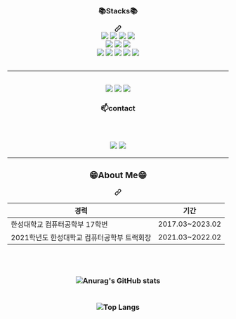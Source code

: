 <div align="center">
<!--
- 🔭 I’m currently working on ...
- 🌱 I’m currently learning ...
- 👯 I’m looking to collaborate on ...
- 🤔 I’m looking for help with ...
- 💬 Ask me about ...
- 📫 How to reach me: ...
- 😄 Pronouns: ...
- ⚡ Fun fact: ...
-->
<div align="center" dir="auto"><div class="markdown-heading" dir="auto"><h3 class="heading-element" dir="auto">📚Stacks📚 </h3><a id="user-content-stacks-" class="anchor-element" aria-label="Permalink: 📚Stacks📚 " href="#stacks-"><svg class="octicon octicon-link" viewBox="0 0 16 16" version="1.1" width="16" height="16" aria-hidden="true"><path d="m7.775 3.275 1.25-1.25a3.5 3.5 0 1 1 4.95 4.95l-2.5 2.5a3.5 3.5 0 0 1-4.95 0 .751.751 0 0 1 .018-1.042.751.751 0 0 1 1.042-.018 1.998 1.998 0 0 0 2.83 0l2.5-2.5a2.002 2.002 0 0 0-2.83-2.83l-1.25 1.25a.751.751 0 0 1-1.042-.018.751.751 0 0 1-.018-1.042Zm-4.69 9.64a1.998 1.998 0 0 0 2.83 0l1.25-1.25a.751.751 0 0 1 1.042.018.751.751 0 0 1 .018 1.042l-1.25 1.25a3.5 3.5 0 1 1-4.95-4.95l2.5-2.5a3.5 3.5 0 0 1 4.95 0 .751.751 0 0 1-.018 1.042.751.751 0 0 1-1.042.018 1.998 1.998 0 0 0-2.83 0l-2.5 2.5a1.998 1.998 0 0 0 0 2.83Z"></path></svg></a></div></div>
<div align="center" dir="auto">
    <a target="_blank" rel="noopener noreferrer nofollow" href="https://camo.githubusercontent.com/3803468498d4b21719aced19028e21a6da499a5612de47661042d22997d8e8af/68747470733a2f2f696d672e736869656c64732e696f2f62616467652f6a6176612d3030373339363f7374796c653d666f722d7468652d6261646765266c6f676f3d6a617661266c6f676f436f6c6f723d7768697465"><img src="https://camo.githubusercontent.com/3803468498d4b21719aced19028e21a6da499a5612de47661042d22997d8e8af/68747470733a2f2f696d672e736869656c64732e696f2f62616467652f6a6176612d3030373339363f7374796c653d666f722d7468652d6261646765266c6f676f3d6a617661266c6f676f436f6c6f723d7768697465" data-canonical-src="https://img.shields.io/badge/java-007396?style=for-the-badge&amp;logo=java&amp;logoColor=white" style="max-width: 100%;"></a>
    <a target="_blank" rel="noopener noreferrer nofollow" href="https://camo.githubusercontent.com/7eee6e6f657866592c5d726c190fe073cebe9f599e1c659ad010c6edd6c039dc/68747470733a2f2f696d672e736869656c64732e696f2f62616467652f4a6176617363726970742d4637444631453f7374796c653d666f722d7468652d6261646765266c6f676f3d6a617661736372697074266c6f676f436f6c6f723d626c61636b"><img src="https://camo.githubusercontent.com/7eee6e6f657866592c5d726c190fe073cebe9f599e1c659ad010c6edd6c039dc/68747470733a2f2f696d672e736869656c64732e696f2f62616467652f4a6176617363726970742d4637444631453f7374796c653d666f722d7468652d6261646765266c6f676f3d6a617661736372697074266c6f676f436f6c6f723d626c61636b" data-canonical-src="https://img.shields.io/badge/Javascript-F7DF1E?style=for-the-badge&amp;logo=javascript&amp;logoColor=black" style="max-width: 100%;"></a>
    <a target="_blank" rel="noopener noreferrer nofollow" href="https://camo.githubusercontent.com/dcb9a23512ad56543fae9967c7e84514c675eac10771cc59cfabc52fe899f158/68747470733a2f2f696d672e736869656c64732e696f2f62616467652f737072696e672d3664623333663f7374796c653d666f722d7468652d6261646765266c6f676f3d737072696e67266c6f676f436f6c6f723d7768697465"><img src="https://camo.githubusercontent.com/dcb9a23512ad56543fae9967c7e84514c675eac10771cc59cfabc52fe899f158/68747470733a2f2f696d672e736869656c64732e696f2f62616467652f737072696e672d3664623333663f7374796c653d666f722d7468652d6261646765266c6f676f3d737072696e67266c6f676f436f6c6f723d7768697465" data-canonical-src="https://img.shields.io/badge/spring-6db33f?style=for-the-badge&amp;logo=spring&amp;logoColor=white" style="max-width: 100%;"></a>
    <a target="_blank" rel="noopener noreferrer nofollow" href="https://camo.githubusercontent.com/5419777a89fccd96268cd0ca77bdd021dcb4cd2a379d10caf411d418dc2931ec/68747470733a2f2f696d672e736869656c64732e696f2f62616467652f72656163742d3631646166623f7374796c653d666f722d7468652d6261646765266c6f676f3d7265616374266c6f676f436f6c6f723d626c61636b"><img src="https://camo.githubusercontent.com/5419777a89fccd96268cd0ca77bdd021dcb4cd2a379d10caf411d418dc2931ec/68747470733a2f2f696d672e736869656c64732e696f2f62616467652f72656163742d3631646166623f7374796c653d666f722d7468652d6261646765266c6f676f3d7265616374266c6f676f436f6c6f723d626c61636b" data-canonical-src="https://img.shields.io/badge/react-61dafb?style=for-the-badge&amp;logo=react&amp;logoColor=black" style="max-width: 100%;"></a>
    <br>
    <a target="_blank" rel="noopener noreferrer nofollow" href="https://camo.githubusercontent.com/24a07e1bb408b35d6cf6c38546f0c1605eac26aeb1a8553cc40a9eb97d0c8b53/68747470733a2f2f696d672e736869656c64732e696f2f62616467652f6d7973716c2d3434373961313f7374796c653d666f722d7468652d6261646765266c6f676f3d6d7973716c266c6f676f436f6c6f723d7768697465"><img src="https://camo.githubusercontent.com/24a07e1bb408b35d6cf6c38546f0c1605eac26aeb1a8553cc40a9eb97d0c8b53/68747470733a2f2f696d672e736869656c64732e696f2f62616467652f6d7973716c2d3434373961313f7374796c653d666f722d7468652d6261646765266c6f676f3d6d7973716c266c6f676f436f6c6f723d7768697465" data-canonical-src="https://img.shields.io/badge/mysql-4479a1?style=for-the-badge&amp;logo=mysql&amp;logoColor=white" style="max-width: 100%;"></a>
    <a target="_blank" rel="noopener noreferrer nofollow" href="https://camo.githubusercontent.com/f34df100c34fada6dbfa7768b87a078ebbeeb932cbba71916f3f9e35e3107156/68747470733a2f2f696d672e736869656c64732e696f2f62616467652f66697265626173652d6666636132383f7374796c653d666f722d7468652d6261646765266c6f676f3d6669726562617365266c6f676f436f6c6f723d626c61636b"><img src="https://camo.githubusercontent.com/f34df100c34fada6dbfa7768b87a078ebbeeb932cbba71916f3f9e35e3107156/68747470733a2f2f696d672e736869656c64732e696f2f62616467652f66697265626173652d6666636132383f7374796c653d666f722d7468652d6261646765266c6f676f3d6669726562617365266c6f676f436f6c6f723d626c61636b" data-canonical-src="https://img.shields.io/badge/firebase-ffca28?style=for-the-badge&amp;logo=firebase&amp;logoColor=black" style="max-width: 100%;"></a>
    <a target="_blank" rel="noopener noreferrer nofollow" href="https://camo.githubusercontent.com/50b18ee9e164b6cd199ec123eb29650789988f432ab3d708d124f8ce80cfa5bb/68747470733a2f2f696d672e736869656c64732e696f2f62616467652f4f7261636c652d4638303030303f7374796c653d666f722d7468652d6261646765266c6f676f3d4f7261636c65266c6f676f436f6c6f723d7768697465"><img src="https://camo.githubusercontent.com/50b18ee9e164b6cd199ec123eb29650789988f432ab3d708d124f8ce80cfa5bb/68747470733a2f2f696d672e736869656c64732e696f2f62616467652f4f7261636c652d4638303030303f7374796c653d666f722d7468652d6261646765266c6f676f3d4f7261636c65266c6f676f436f6c6f723d7768697465" data-canonical-src="https://img.shields.io/badge/Oracle-F80000?style=for-the-badge&amp;logo=Oracle&amp;logoColor=white" style="max-width: 100%;"></a>
    <br>
    <a target="_blank" rel="noopener noreferrer nofollow" href="https://camo.githubusercontent.com/18eb55371e6b1db567d25da12b55f5e752913d8273cb75a71cbfe247ce6c5fb1/68747470733a2f2f696d672e736869656c64732e696f2f62616467652f616d617a6f6e206177732d3233326633653f7374796c653d666f722d7468652d6261646765266c6f676f3d616d617a6f6e20617773266c6f676f436f6c6f723d7768697465"><img src="https://camo.githubusercontent.com/18eb55371e6b1db567d25da12b55f5e752913d8273cb75a71cbfe247ce6c5fb1/68747470733a2f2f696d672e736869656c64732e696f2f62616467652f616d617a6f6e206177732d3233326633653f7374796c653d666f722d7468652d6261646765266c6f676f3d616d617a6f6e20617773266c6f676f436f6c6f723d7768697465" data-canonical-src="https://img.shields.io/badge/amazon aws-232f3e?style=for-the-badge&amp;logo=amazon aws&amp;logoColor=white" style="max-width: 100%;"></a>
    <a target="_blank" rel="noopener noreferrer nofollow" href="https://camo.githubusercontent.com/837b039bfeae926bbadf45553bf4522b279c9ccf60eba3fffa014cc84f37112e/68747470733a2f2f696d672e736869656c64732e696f2f62616467652f6769746875622d3138313731373f7374796c653d666f722d7468652d6261646765266c6f676f3d676974687562266c6f676f436f6c6f723d7768697465"><img src="https://camo.githubusercontent.com/837b039bfeae926bbadf45553bf4522b279c9ccf60eba3fffa014cc84f37112e/68747470733a2f2f696d672e736869656c64732e696f2f62616467652f6769746875622d3138313731373f7374796c653d666f722d7468652d6261646765266c6f676f3d676974687562266c6f676f436f6c6f723d7768697465" data-canonical-src="https://img.shields.io/badge/github-181717?style=for-the-badge&amp;logo=github&amp;logoColor=white" style="max-width: 100%;"></a>
    <a target="_blank" rel="noopener noreferrer nofollow" href="https://camo.githubusercontent.com/1539594f1ca4b1009b21eeee311f9335f10f268c3e4da5cc678e7208b9745f83/68747470733a2f2f696d672e736869656c64732e696f2f62616467652f746973746f72792d3030303030303f7374796c653d666f722d7468652d6261646765266c6f676f3d546973746f7279266c6f676f436f6c6f723d7768697465"><img src="https://camo.githubusercontent.com/1539594f1ca4b1009b21eeee311f9335f10f268c3e4da5cc678e7208b9745f83/68747470733a2f2f696d672e736869656c64732e696f2f62616467652f746973746f72792d3030303030303f7374796c653d666f722d7468652d6261646765266c6f676f3d546973746f7279266c6f676f436f6c6f723d7768697465" data-canonical-src="https://img.shields.io/badge/tistory-000000?style=for-the-badge&amp;logo=Tistory&amp;logoColor=white" style="max-width: 100%;"></a>
    <a target="_blank" rel="noopener noreferrer nofollow" href="https://camo.githubusercontent.com/60f906bacafde325dc56be11c018c2899b3ca148e5708023c335f3fe0de26af9/68747470733a2f2f696d672e736869656c64732e696f2f62616467652f676f6f676c6520706c61792d3431343134313f7374796c653d666f722d7468652d6261646765266c6f676f3d676f6f676c6520706c6179266c6f676f436f6c6f723d7768697465"><img src="https://camo.githubusercontent.com/60f906bacafde325dc56be11c018c2899b3ca148e5708023c335f3fe0de26af9/68747470733a2f2f696d672e736869656c64732e696f2f62616467652f676f6f676c6520706c61792d3431343134313f7374796c653d666f722d7468652d6261646765266c6f676f3d676f6f676c6520706c6179266c6f676f436f6c6f723d7768697465" data-canonical-src="https://img.shields.io/badge/google play-414141?style=for-the-badge&amp;logo=google play&amp;logoColor=white" style="max-width: 100%;"></a>
    <a target="_blank" rel="noopener noreferrer nofollow" href="https://camo.githubusercontent.com/ad5b1428a287a816ba1522fb883aa88f748ed4cd42e4cb37971c20603fa3e94e/68747470733a2f2f696d672e736869656c64732e696f2f62616467652f6170702073746f72652d3064393666363f7374796c653d666f722d7468652d6261646765266c6f676f3d6170702073746f7265266c6f676f436f6c6f723d7768697465"><img src="https://camo.githubusercontent.com/ad5b1428a287a816ba1522fb883aa88f748ed4cd42e4cb37971c20603fa3e94e/68747470733a2f2f696d672e736869656c64732e696f2f62616467652f6170702073746f72652d3064393666363f7374796c653d666f722d7468652d6261646765266c6f676f3d6170702073746f7265266c6f676f436f6c6f723d7768697465" data-canonical-src="https://img.shields.io/badge/app store-0d96f6?style=for-the-badge&amp;logo=app store&amp;logoColor=white" style="max-width: 100%;"></a>
    <br>
<br>
<hr>
<br>
 <img src="https://img.shields.io/badge/spring-6DB33F?style=flat-square&logo=spring&logoColor=white">
 <img src="https://img.shields.io/badge/Amazon aws-232F3E?style=flat-square&logo=Amazon aws&logoColor=white">
 <a href="#"><img src="https://camo.githubusercontent.com/d891718aad2153fb86d0027665e47f5f477e4e16598122347f440aea92ce96ea/68747470733a2f2f696d672e736869656c64732e696f2f62616467652f52656163742d3631444146423f7374796c653d666c61742d737175617265266c6f676f3d5265616374266c6f676f436f6c6f723d626c61636b" data-canonical-src="https://img.shields.io/badge/React-61DAFB?style=flat-square&amp;logo=React&amp;logoColor=black" style="max-width: 100%;"></a>

<h3>📫contact<h3><br>
 
<a href="https://www.notion.so/Lee-Chan-ho-e3810ba0e3784571b665e2057f7d0dca"><img src="https://img.shields.io/badge/Notion-000000?style=flat-square&logo=Notion&logoColor=white"/></a>
<a href="https://kong8361.tistory.com/"><img src="https://img.shields.io/badge/Tistory-000000?style=flat-square&logo=Tistory&logoColor=white"/></a>
<hr>
<div class="markdown-heading" dir="auto"><h3 class="heading-element" dir="auto">😁About Me😁</h3><a id="user-content-info" class="anchor-element" aria-label="Permalink: 😁Info😁" href="#info"><svg class="octicon octicon-link" viewBox="0 0 16 16" version="1.1" width="16" height="16" aria-hidden="true"><path d="m7.775 3.275 1.25-1.25a3.5 3.5 0 1 1 4.95 4.95l-2.5 2.5a3.5 3.5 0 0 1-4.95 0 .751.751 0 0 1 .018-1.042.751.751 0 0 1 1.042-.018 1.998 1.998 0 0 0 2.83 0l2.5-2.5a2.002 2.002 0 0 0-2.83-2.83l-1.25 1.25a.751.751 0 0 1-1.042-.018.751.751 0 0 1-.018-1.042Zm-4.69 9.64a1.998 1.998 0 0 0 2.83 0l1.25-1.25a.751.751 0 0 1 1.042.018.751.751 0 0 1 .018 1.042l-1.25 1.25a3.5 3.5 0 1 1-4.95-4.95l2.5-2.5a3.5 3.5 0 0 1 4.95 0 .751.751 0 0 1-.018 1.042.751.751 0 0 1-1.042.018 1.998 1.998 0 0 0-2.83 0l-2.5 2.5a1.998 1.998 0 0 0 0 2.83Z"></path></svg></a></div>
<table>
<thead>
<tr>
<th>경력</th>
<th>기간</th>
</tr>
</thead>
<tbody>
<tr>
<td>한성대학교 컴퓨터공학부 17학번</td>
<td>2017.03~2023.02</td>
</tr>
<tr>
<td>2021학년도 한성대학교 컴퓨터공학부 트랙회장</td>
<td>2021.03~2022.02</td>
</tr>
</tbody>
</table>
<br>
<br>
  

![Anurag's GitHub stats](https://github-readme-stats.vercel.app/api?username=zack8361&show_icons=true&theme=onedark)
 <br>
 <br>
 <br>
 ![Top Langs](https://github-readme-stats.vercel.app/api/top-langs/?username=zack8361&layout=compact&theme=onedark)
<div/>
